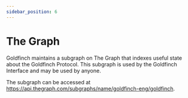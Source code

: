 ```yaml
---
sidebar_position: 6
---
```


# The Graph

Goldfinch maintains a subgraph on The Graph that indexes useful state about the Goldfinch Protocol. This subgraph is used by the Goldfinch Interface and may be used by anyone.

The subgraph can be accessed at https://api.thegraph.com/subgraphs/name/goldfinch-eng/goldfinch.

